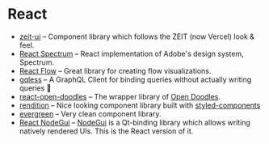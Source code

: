 # React

* [zeit-ui](https://github.com/zeit-ui/react) – Component library which follows the ZEIT \(now Vercel\) look & feel.
* [React Spectrum](https://react-spectrum.adobe.com/) – React implementation of Adobe's design system, Spectrum.
* [React Flow](https://github.com/wbkd/react-flow) – Great library for creating flow visualizations.
* [gqless](https://gqless.dev/) – A GraphQL Client for binding queries without actually writing queries 🎉
* [react-open-doodles](https://github.com/lunahq/react-open-doodles) – The wrapper library of [Open Doodles](https://www.opendoodles.com/).
* [rendition](https://github.com/balena-io-modules/rendition) – Nice looking component library built with [styled-components](https://styled-components.com/)
* [evergreen](https://evergreen.segment.com/) – Very clean component library.
* [React NodeGui](https://react.nodegui.org/) – [NodeGui](https://nodegui.org/) is a Qt-binding library which allows writing natively rendered UIs. This is the React version of it.

